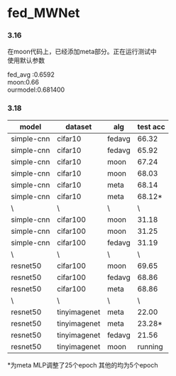 # fed_MWNet

### 3.16  
在moon代码上，已经添加meta部分。正在运行测试中  
使用默认参数  

fed_avg :0.6592  
moon:0.66  
ourmodel:0.681400  


### 3.18   

| model      | dataset  | alg    | test acc |
|------------|----------|--------|----------|
| simple-cnn | cifar10  | fedavg | 66.32    |
| simple-cnn | cifar10  | fedavg | 65.92    |
| simple-cnn | cifar10  | moon   | 67.24    |
| simple-cnn | cifar10  | moon   | 68.03    |
| simple-cnn | cifar10  | meta   | 68.14    |
| simple-cnn | cifar10  | meta   | 68.12*    |
|     \      |     \    |   \    |     \    |
| simple-cnn | cifar100 | moon   | 31.18    |
| simple-cnn | cifar100 | moon   | 31.25    |
| simple-cnn | cifar100 | fedavg | 31.19    |
|     \      |     \    |   \    |     \    |
| resnet50   | cifar100 | moon   | 69.65    |
| resnet50   | cifar100 | fedavg | 68.86    |
| resnet50   | cifar100 | meta   | 68.86    |
|     \      |     \    |   \    |     \    |
| resnet50   | tinyimagenet | meta   | 22.00    |
| resnet50   | tinyimagenet | meta   | 23.28*    |
| resnet50   | tinyimagenet | fedavg   | 21.56    |
| resnet50   | tinyimagenet | moon   | running    |

*为meta MLP调整了25个epoch 其他的均为5个epoch

